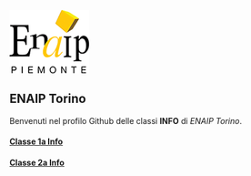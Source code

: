 ![Logo Enaip](enaip-logo.png)
## ENAIP Torino
Benvenuti nel profilo Github delle classi **INFO** di *ENAIP Torino*.

#### [Classe 1a Info](enaiptorino.github.io/info1-2024/)
#### [Classe 2a Info](enaiptorino.github.io/info2-2024/)


